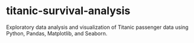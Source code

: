 # titanic-survival-analysis
Exploratory data analysis and visualization of Titanic passenger data using Python, Pandas, Matplotlib, and Seaborn.
